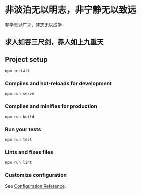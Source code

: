 # 非淡泊无以明志，非宁静无以致远
非学无以广才，非志无以成学

## 求人如吞三尺剑，靠人如上九重天
 
## Project setup
```
npm install
```
### Compiles and hot-reloads for development
```
npm run serve
```
### Compiles and minifies for production
```
npm run build
```
### Run your tests
```
npm run test
```
### Lints and fixes files
```
npm run lint
```
### Customize configuration
See [Configuration Reference](https://cli.vuejs.org/config/).
